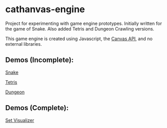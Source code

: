 # cathanvas-engine
Project for experimenting with game engine prototypes. Initially written for the game of Snake. Also added Tetris and Dungeon Crawling versions.

This game engine is created using Javascript, the [Canvas API](https://developer.mozilla.org/en-US/docs/Web/API/Canvas_API), and no external libraries.

## Demos (Incomplete):
[Snake](https://intrepidolivia.github.io/cathanvas-engine/src/snake_index.html)

[Tetris](https://intrepidolivia.github.io/cathanvas-engine/src/tetris_index.html)

[Dungeon](https://intrepidolivia.github.io/cathanvas-engine/src/dungeon_index.html)

## Demos (Complete):

[Set Visualizer](https://intrepidolivia.github.io/cathanvas-engine/src/set_index.html)
